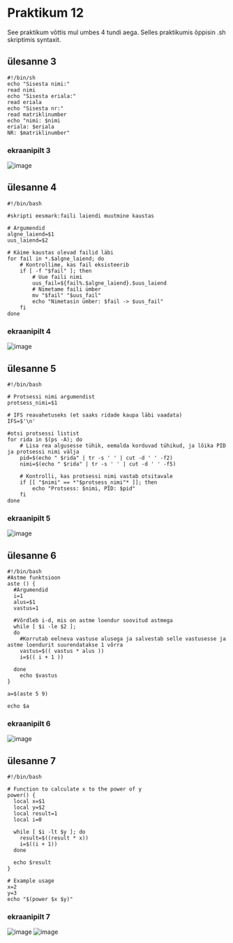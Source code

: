# Praktikum 12
See praktikum võttis mul umbes 4 tundi aega. Selles praktikumis õppisin .sh skriptimis syntaxit.

## ülesanne 3
```
#!/bin/sh
echo "Sisesta nimi:"
read nimi
echo "Sisesta eriala:"
read eriala
echo "Sisesta nr:"
read matriklinumber
echo "nimi: $nimi
eriala: $eriala
NR: $matriklinumber"
```


### ekraanipilt 3 
![image](https://github.com/user-attachments/assets/b98dd360-5a59-4dd5-a543-86e97baec57b)

## ülesanne 4
```
#!/bin/bash

#skripti eesmark:faili laiendi muutmine kaustas

# Argumendid
algne_laiend=$1
uus_laiend=$2

# Käime kaustas olevad failid läbi
for fail in *.$algne_laiend; do
    # Kontrollime, kas fail eksisteerib
    if [ -f "$fail" ]; then
        # Uue faili nimi
        uus_fail=${fail%.$algne_laiend}.$uus_laiend
        # Nimetame faili ümber
        mv "$fail" "$uus_fail"
        echo "Nimetasin ümber: $fail -> $uus_fail"
    fi
done

 ```
### ekraanipilt 4
![image](https://github.com/user-attachments/assets/d77d7c7c-2b8c-4530-8955-6edc58685cdd)


## ülesanne 5
```
#!/bin/bash

# Protsessi nimi argumendist
protsess_nimi=$1

# IFS reavahetuseks (et saaks ridade kaupa läbi vaadata)
IFS=$'\n'

#otsi protsessi listist
for rida in $(ps -A); do
    # Lisa rea algusesse tühik, eemalda korduvad tühikud, ja lõika PID ja protsessi nimi välja
    pid=$(echo " $rida" | tr -s ' ' | cut -d ' ' -f2)
    nimi=$(echo " $rida" | tr -s ' ' | cut -d ' ' -f5)

    # Kontrolli, kas protsessi nimi vastab otsitavale
    if [[ "$nimi" == *"$protsess_nimi"* ]]; then
        echo "Protsess: $nimi, PID: $pid"
    fi
done
 ```
### ekraanipilt 5
![image](https://github.com/user-attachments/assets/82cc23af-f736-4f31-b02d-f20416ffbaf5)

## ülesanne 6
```
#!/bin/bash
#Astme funktsioon
aste () {
  #Argumendid
  i=1
  alus=$1
  vastus=1

  #Võrdleb i-d, mis on astme loendur soovitud astmega
  while [ $i -le $2 ];
  do
    #Korrutab eelneva vastuse alusega ja salvestab selle vastusesse ja astme loendurit suurendatakse 1 võrra
    vastus=$(( vastus * alus ))
    i=$(( i + 1 ))

  done
    echo $vastus
}

a=$(aste 5 9)

echo $a

```
### ekraanipilt 6
![image](https://github.com/user-attachments/assets/f4094da0-bfbe-4644-8c01-3d3243b958c7)

## ülesanne 7
```
#!/bin/bash

# Function to calculate x to the power of y
power() {
  local x=$1
  local y=$2
  local result=1
  local i=0

  while [ $i -lt $y ]; do
    result=$((result * x))
    i=$((i + 1))
  done

  echo $result
}

# Example usage
x=2
y=3
echo "$(power $x $y)"
```
### ekraanipilt 7
![image](https://github.com/user-attachments/assets/6c66d4c5-3e65-4226-bcc8-3f47f58daaf7)
![image](https://github.com/user-attachments/assets/3314273b-fe8b-4bf6-b50c-fdea03f9986c)



